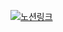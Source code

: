 <a href="https://lively-ox-36c.notion.site/2b2a31a0be1a407183644420facdd631?pvs=4" target="_blank"><img src="https://img.shields.io/badge/Notion-000000?style=flat-square&logo=Notion&logoColor=white"/>노션링크</a>
<!--
**wngus457/wngus457** is a ✨ _special_ ✨ repository because its `README.md` (this file) appears on your GitHub profile.

Here are some ideas to get you started:

- 🔭 I’m currently working on ...
- 🌱 I’m currently learning ...
- 👯 I’m looking to collaborate on ...
- 🤔 I’m looking for help with ...
- 💬 Ask me about ...
- 📫 How to reach me: ...
- 😄 Pronouns: ...
- ⚡ Fun fact: ...
-->
